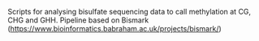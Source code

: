 Scripts for analysing bisulfate sequencing data to call methylation at CG, CHG and GHH. Pipeline based on Bismark (https://www.bioinformatics.babraham.ac.uk/projects/bismark/)

